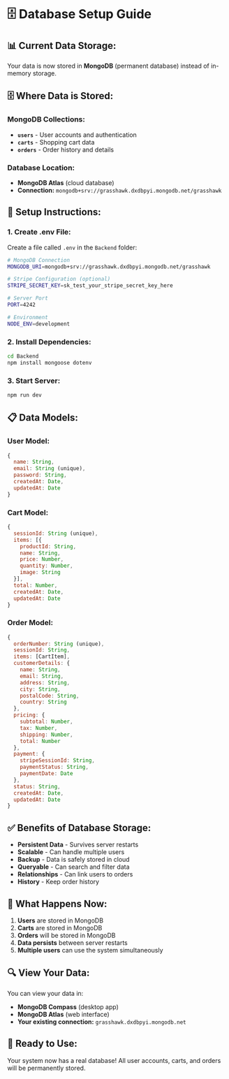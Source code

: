 # 🗄️ Database Setup Guide

## 📊 **Current Data Storage:**

Your data is now stored in **MongoDB** (permanent database) instead of in-memory storage.

## 🗄️ **Where Data is Stored:**

### **MongoDB Collections:**
- **`users`** - User accounts and authentication
- **`carts`** - Shopping cart data
- **`orders`** - Order history and details

### **Database Location:**
- **MongoDB Atlas** (cloud database)
- **Connection:** `mongodb+srv://grasshawk.dxdbpyi.mongodb.net/grasshawk`

## 🔧 **Setup Instructions:**

### **1. Create .env File:**
Create a file called `.env` in the `Backend` folder:

```bash
# MongoDB Connection
MONGODB_URI=mongodb+srv://grasshawk.dxdbpyi.mongodb.net/grasshawk

# Stripe Configuration (optional)
STRIPE_SECRET_KEY=sk_test_your_stripe_secret_key_here

# Server Port
PORT=4242

# Environment
NODE_ENV=development
```

### **2. Install Dependencies:**
```bash
cd Backend
npm install mongoose dotenv
```

### **3. Start Server:**
```bash
npm run dev
```

## 📋 **Data Models:**

### **User Model:**
```javascript
{
  name: String,
  email: String (unique),
  password: String,
  createdAt: Date,
  updatedAt: Date
}
```

### **Cart Model:**
```javascript
{
  sessionId: String (unique),
  items: [{
    productId: String,
    name: String,
    price: Number,
    quantity: Number,
    image: String
  }],
  total: Number,
  createdAt: Date,
  updatedAt: Date
}
```

### **Order Model:**
```javascript
{
  orderNumber: String (unique),
  sessionId: String,
  items: [CartItem],
  customerDetails: {
    name: String,
    email: String,
    address: String,
    city: String,
    postalCode: String,
    country: String
  },
  pricing: {
    subtotal: Number,
    tax: Number,
    shipping: Number,
    total: Number
  },
  payment: {
    stripeSessionId: String,
    paymentStatus: String,
    paymentDate: Date
  },
  status: String,
  createdAt: Date,
  updatedAt: Date
}
```

## ✅ **Benefits of Database Storage:**

- **Persistent Data** - Survives server restarts
- **Scalable** - Can handle multiple users
- **Backup** - Data is safely stored in cloud
- **Queryable** - Can search and filter data
- **Relationships** - Can link users to orders
- **History** - Keep order history

## 🎯 **What Happens Now:**

1. **Users** are stored in MongoDB
2. **Carts** are stored in MongoDB
3. **Orders** will be stored in MongoDB
4. **Data persists** between server restarts
5. **Multiple users** can use the system simultaneously

## 🔍 **View Your Data:**

You can view your data in:
- **MongoDB Compass** (desktop app)
- **MongoDB Atlas** (web interface)
- **Your existing connection:** `grasshawk.dxdbpyi.mongodb.net`

## 🎉 **Ready to Use:**

Your system now has a real database! All user accounts, carts, and orders will be permanently stored.
